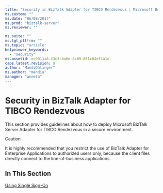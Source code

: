 ```yaml
---
title: "Security in BizTalk Adapter for TIBCO Rendezvous | Microsoft Docs"
ms.custom: ""
ms.date: "06/08/2017"
ms.prod: "biztalk-server"
ms.reviewer: ""

ms.suite: ""
ms.tgt_pltfrm: ""
ms.topic: "article"
helpviewer_keywords: 
  - "security"
ms.assetid: ec9011a8-43c3-4a6e-8c89-851c04ef4a1e
caps.latest.revision: 8
author: "MandiOhlinger"
ms.author: "mandia"
manager: "anneta"
---
```

# Security in BizTalk Adapter for TIBCO Rendezvous
This section provides guidelines about how to deploy Microsoft BizTalk Server Adapter for TIBCO Rendezvous in a secure environment.  
  
> [!CAUTION]
>  It is highly recommended that you restrict the use of BizTalk Adapter for Enterprise Applications to authorized users only, because the client files directly connect to the line-of-business applications.  
  
## In This Section  
 [Using Single Sign-On](../core/using-single-sign-on5.md)
